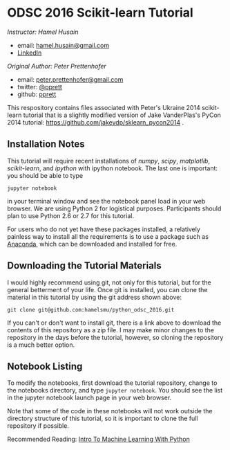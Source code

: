 # ODSC 2016 Scikit-learn Tutorial

*Instructor: Hamel Husain*
- email: <hamel.husain@gmail.com>
- [LinkedIn](https://www.linkedin.com/in/hamelhusain)

*Original Author: Peter Prettenhofer*

- email: <peter.prettenhofer@gmail.com>
- twitter: [@pprett](https://twitter.com/pprett)
- github: [pprett](http://github.com/pprett)

This respository contains files associated with Peter's Ukraine 2014
scikit-learn tutorial that is a slightly modified version of Jake VanderPlas's
PyCon 2014 tutorial: https://github.com/jakevdp/sklearn_pycon2014 .


## Installation Notes
This tutorial will require recent installations of *numpy*, *scipy*,
*matplotlib*, *scikit-learn*, and *ipython* with ipython notebook.
The last one is important: you should be able to type

    jupyter notebook

in your terminal window and see the notebook panel load in your web browser.
We are using Python 2 for logistical purposes. Participants should plan to use
Python 2.6 or 2.7 for this tutorial.

For users who do not yet have these  packages installed, a relatively
painless way to install all the requirements is to use a package such as
[Anaconda](http://www.continuum.io/downloads "Anaconda"), which can be
downloaded and installed for free.

## Downloading the Tutorial Materials
I would highly recommend using git, not only for this tutorial, but for the
general betterment of your life.  Once git is installed, you can clone the
material in this tutorial by using the git address shown above:

    git clone git@github.com:hamelsmu/python_odsc_2016.git

If you can't or don't want to install git, there is a link above to download
the contents of this repository as a zip file.  I may make minor changes to
the repository in the days before the tutorial, however, so cloning the
repository is a much better option.


## Notebook Listing
 To modify the notebooks, first download the tutorial repository, change to the
 notebooks directory, and type ``jupyter notebook``.  You should see the list in
 the jupyter notebook launch page in your web browser.

Note that some of the code in these notebooks will not work outside the
directory structure of this tutorial, so it is important to clone the full
repository if possible.

Recommended Reading:  [Intro To Machine Learning With Python](http://shop.oreilly.com/product/0636920030515.do)
